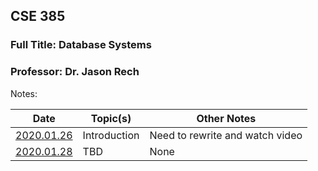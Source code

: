 ## CSE 385
### Full Title: Database Systems
### Professor: Dr. Jason Rech

Notes:

|    Date    | Topic(s) | Other Notes |
| ---------- | -------- | ----- |
| [2020.01.26](2020.01.26.md) | Introduction | Need to rewrite and watch video |
| [2020.01.28](2020.01.28.md) | TBD | None |